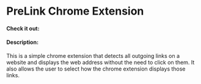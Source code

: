 # PreLink Chrome Extension
#### Check it out:  <URL HERE>
#### Description:
This is a simple chrome extension that detects all outgoing links on a website and displays the web address without the need to click on them. 
It also allows the user to select how the chrome extension displays those links.
